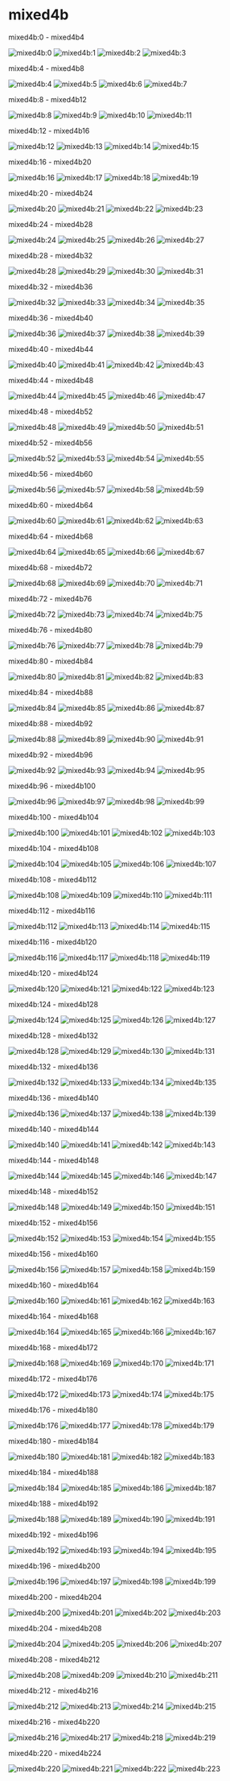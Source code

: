# mixed4b
mixed4b:0 - mixed4b4

![mixed4b:0](../results/images/mixed4b_3x3_pre_relu_0.jpg) ![mixed4b:1](../results/images/mixed4b_3x3_pre_relu_1.jpg) ![mixed4b:2](../results/images/mixed4b_3x3_pre_relu_2.jpg) ![mixed4b:3](../results/images/mixed4b_3x3_pre_relu_3.jpg) 

mixed4b:4 - mixed4b8

![mixed4b:4](../results/images/mixed4b_3x3_pre_relu_4.jpg) ![mixed4b:5](../results/images/mixed4b_3x3_pre_relu_5.jpg) ![mixed4b:6](../results/images/mixed4b_3x3_pre_relu_6.jpg) ![mixed4b:7](../results/images/mixed4b_3x3_pre_relu_7.jpg) 

mixed4b:8 - mixed4b12

![mixed4b:8](../results/images/mixed4b_3x3_pre_relu_8.jpg) ![mixed4b:9](../results/images/mixed4b_3x3_pre_relu_9.jpg) ![mixed4b:10](../results/images/mixed4b_3x3_pre_relu_10.jpg) ![mixed4b:11](../results/images/mixed4b_3x3_pre_relu_11.jpg) 

mixed4b:12 - mixed4b16

![mixed4b:12](../results/images/mixed4b_3x3_pre_relu_12.jpg) ![mixed4b:13](../results/images/mixed4b_3x3_pre_relu_13.jpg) ![mixed4b:14](../results/images/mixed4b_3x3_pre_relu_14.jpg) ![mixed4b:15](../results/images/mixed4b_3x3_pre_relu_15.jpg) 

mixed4b:16 - mixed4b20

![mixed4b:16](../results/images/mixed4b_3x3_pre_relu_16.jpg) ![mixed4b:17](../results/images/mixed4b_3x3_pre_relu_17.jpg) ![mixed4b:18](../results/images/mixed4b_3x3_pre_relu_18.jpg) ![mixed4b:19](../results/images/mixed4b_3x3_pre_relu_19.jpg) 

mixed4b:20 - mixed4b24

![mixed4b:20](../results/images/mixed4b_3x3_pre_relu_20.jpg) ![mixed4b:21](../results/images/mixed4b_3x3_pre_relu_21.jpg) ![mixed4b:22](../results/images/mixed4b_3x3_pre_relu_22.jpg) ![mixed4b:23](../results/images/mixed4b_3x3_pre_relu_23.jpg) 

mixed4b:24 - mixed4b28

![mixed4b:24](../results/images/mixed4b_3x3_pre_relu_24.jpg) ![mixed4b:25](../results/images/mixed4b_3x3_pre_relu_25.jpg) ![mixed4b:26](../results/images/mixed4b_3x3_pre_relu_26.jpg) ![mixed4b:27](../results/images/mixed4b_3x3_pre_relu_27.jpg) 

mixed4b:28 - mixed4b32

![mixed4b:28](../results/images/mixed4b_3x3_pre_relu_28.jpg) ![mixed4b:29](../results/images/mixed4b_3x3_pre_relu_29.jpg) ![mixed4b:30](../results/images/mixed4b_3x3_pre_relu_30.jpg) ![mixed4b:31](../results/images/mixed4b_3x3_pre_relu_31.jpg) 

mixed4b:32 - mixed4b36

![mixed4b:32](../results/images/mixed4b_3x3_pre_relu_32.jpg) ![mixed4b:33](../results/images/mixed4b_3x3_pre_relu_33.jpg) ![mixed4b:34](../results/images/mixed4b_3x3_pre_relu_34.jpg) ![mixed4b:35](../results/images/mixed4b_3x3_pre_relu_35.jpg) 

mixed4b:36 - mixed4b40

![mixed4b:36](../results/images/mixed4b_3x3_pre_relu_36.jpg) ![mixed4b:37](../results/images/mixed4b_3x3_pre_relu_37.jpg) ![mixed4b:38](../results/images/mixed4b_3x3_pre_relu_38.jpg) ![mixed4b:39](../results/images/mixed4b_3x3_pre_relu_39.jpg) 

mixed4b:40 - mixed4b44

![mixed4b:40](../results/images/mixed4b_3x3_pre_relu_40.jpg) ![mixed4b:41](../results/images/mixed4b_3x3_pre_relu_41.jpg) ![mixed4b:42](../results/images/mixed4b_3x3_pre_relu_42.jpg) ![mixed4b:43](../results/images/mixed4b_3x3_pre_relu_43.jpg) 

mixed4b:44 - mixed4b48

![mixed4b:44](../results/images/mixed4b_3x3_pre_relu_44.jpg) ![mixed4b:45](../results/images/mixed4b_3x3_pre_relu_45.jpg) ![mixed4b:46](../results/images/mixed4b_3x3_pre_relu_46.jpg) ![mixed4b:47](../results/images/mixed4b_3x3_pre_relu_47.jpg) 

mixed4b:48 - mixed4b52

![mixed4b:48](../results/images/mixed4b_3x3_pre_relu_48.jpg) ![mixed4b:49](../results/images/mixed4b_3x3_pre_relu_49.jpg) ![mixed4b:50](../results/images/mixed4b_3x3_pre_relu_50.jpg) ![mixed4b:51](../results/images/mixed4b_3x3_pre_relu_51.jpg) 

mixed4b:52 - mixed4b56

![mixed4b:52](../results/images/mixed4b_3x3_pre_relu_52.jpg) ![mixed4b:53](../results/images/mixed4b_3x3_pre_relu_53.jpg) ![mixed4b:54](../results/images/mixed4b_3x3_pre_relu_54.jpg) ![mixed4b:55](../results/images/mixed4b_3x3_pre_relu_55.jpg) 

mixed4b:56 - mixed4b60

![mixed4b:56](../results/images/mixed4b_3x3_pre_relu_56.jpg) ![mixed4b:57](../results/images/mixed4b_3x3_pre_relu_57.jpg) ![mixed4b:58](../results/images/mixed4b_3x3_pre_relu_58.jpg) ![mixed4b:59](../results/images/mixed4b_3x3_pre_relu_59.jpg) 

mixed4b:60 - mixed4b64

![mixed4b:60](../results/images/mixed4b_3x3_pre_relu_60.jpg) ![mixed4b:61](../results/images/mixed4b_3x3_pre_relu_61.jpg) ![mixed4b:62](../results/images/mixed4b_3x3_pre_relu_62.jpg) ![mixed4b:63](../results/images/mixed4b_3x3_pre_relu_63.jpg) 

mixed4b:64 - mixed4b68

![mixed4b:64](../results/images/mixed4b_3x3_pre_relu_64.jpg) ![mixed4b:65](../results/images/mixed4b_3x3_pre_relu_65.jpg) ![mixed4b:66](../results/images/mixed4b_3x3_pre_relu_66.jpg) ![mixed4b:67](../results/images/mixed4b_3x3_pre_relu_67.jpg) 

mixed4b:68 - mixed4b72

![mixed4b:68](../results/images/mixed4b_3x3_pre_relu_68.jpg) ![mixed4b:69](../results/images/mixed4b_3x3_pre_relu_69.jpg) ![mixed4b:70](../results/images/mixed4b_3x3_pre_relu_70.jpg) ![mixed4b:71](../results/images/mixed4b_3x3_pre_relu_71.jpg) 

mixed4b:72 - mixed4b76

![mixed4b:72](../results/images/mixed4b_3x3_pre_relu_72.jpg) ![mixed4b:73](../results/images/mixed4b_3x3_pre_relu_73.jpg) ![mixed4b:74](../results/images/mixed4b_3x3_pre_relu_74.jpg) ![mixed4b:75](../results/images/mixed4b_3x3_pre_relu_75.jpg) 

mixed4b:76 - mixed4b80

![mixed4b:76](../results/images/mixed4b_3x3_pre_relu_76.jpg) ![mixed4b:77](../results/images/mixed4b_3x3_pre_relu_77.jpg) ![mixed4b:78](../results/images/mixed4b_3x3_pre_relu_78.jpg) ![mixed4b:79](../results/images/mixed4b_3x3_pre_relu_79.jpg) 

mixed4b:80 - mixed4b84

![mixed4b:80](../results/images/mixed4b_3x3_pre_relu_80.jpg) ![mixed4b:81](../results/images/mixed4b_3x3_pre_relu_81.jpg) ![mixed4b:82](../results/images/mixed4b_3x3_pre_relu_82.jpg) ![mixed4b:83](../results/images/mixed4b_3x3_pre_relu_83.jpg) 

mixed4b:84 - mixed4b88

![mixed4b:84](../results/images/mixed4b_3x3_pre_relu_84.jpg) ![mixed4b:85](../results/images/mixed4b_3x3_pre_relu_85.jpg) ![mixed4b:86](../results/images/mixed4b_3x3_pre_relu_86.jpg) ![mixed4b:87](../results/images/mixed4b_3x3_pre_relu_87.jpg) 

mixed4b:88 - mixed4b92

![mixed4b:88](../results/images/mixed4b_3x3_pre_relu_88.jpg) ![mixed4b:89](../results/images/mixed4b_3x3_pre_relu_89.jpg) ![mixed4b:90](../results/images/mixed4b_3x3_pre_relu_90.jpg) ![mixed4b:91](../results/images/mixed4b_3x3_pre_relu_91.jpg) 

mixed4b:92 - mixed4b96

![mixed4b:92](../results/images/mixed4b_3x3_pre_relu_92.jpg) ![mixed4b:93](../results/images/mixed4b_3x3_pre_relu_93.jpg) ![mixed4b:94](../results/images/mixed4b_3x3_pre_relu_94.jpg) ![mixed4b:95](../results/images/mixed4b_3x3_pre_relu_95.jpg) 

mixed4b:96 - mixed4b100

![mixed4b:96](../results/images/mixed4b_3x3_pre_relu_96.jpg) ![mixed4b:97](../results/images/mixed4b_3x3_pre_relu_97.jpg) ![mixed4b:98](../results/images/mixed4b_3x3_pre_relu_98.jpg) ![mixed4b:99](../results/images/mixed4b_3x3_pre_relu_99.jpg) 

mixed4b:100 - mixed4b104

![mixed4b:100](../results/images/mixed4b_3x3_pre_relu_100.jpg) ![mixed4b:101](../results/images/mixed4b_3x3_pre_relu_101.jpg) ![mixed4b:102](../results/images/mixed4b_3x3_pre_relu_102.jpg) ![mixed4b:103](../results/images/mixed4b_3x3_pre_relu_103.jpg) 

mixed4b:104 - mixed4b108

![mixed4b:104](../results/images/mixed4b_3x3_pre_relu_104.jpg) ![mixed4b:105](../results/images/mixed4b_3x3_pre_relu_105.jpg) ![mixed4b:106](../results/images/mixed4b_3x3_pre_relu_106.jpg) ![mixed4b:107](../results/images/mixed4b_3x3_pre_relu_107.jpg) 

mixed4b:108 - mixed4b112

![mixed4b:108](../results/images/mixed4b_3x3_pre_relu_108.jpg) ![mixed4b:109](../results/images/mixed4b_3x3_pre_relu_109.jpg) ![mixed4b:110](../results/images/mixed4b_3x3_pre_relu_110.jpg) ![mixed4b:111](../results/images/mixed4b_3x3_pre_relu_111.jpg) 

mixed4b:112 - mixed4b116

![mixed4b:112](../results/images/mixed4b_3x3_pre_relu_112.jpg) ![mixed4b:113](../results/images/mixed4b_3x3_pre_relu_113.jpg) ![mixed4b:114](../results/images/mixed4b_3x3_pre_relu_114.jpg) ![mixed4b:115](../results/images/mixed4b_3x3_pre_relu_115.jpg) 

mixed4b:116 - mixed4b120

![mixed4b:116](../results/images/mixed4b_3x3_pre_relu_116.jpg) ![mixed4b:117](../results/images/mixed4b_3x3_pre_relu_117.jpg) ![mixed4b:118](../results/images/mixed4b_3x3_pre_relu_118.jpg) ![mixed4b:119](../results/images/mixed4b_3x3_pre_relu_119.jpg) 

mixed4b:120 - mixed4b124

![mixed4b:120](../results/images/mixed4b_3x3_pre_relu_120.jpg) ![mixed4b:121](../results/images/mixed4b_3x3_pre_relu_121.jpg) ![mixed4b:122](../results/images/mixed4b_3x3_pre_relu_122.jpg) ![mixed4b:123](../results/images/mixed4b_3x3_pre_relu_123.jpg) 

mixed4b:124 - mixed4b128

![mixed4b:124](../results/images/mixed4b_3x3_pre_relu_124.jpg) ![mixed4b:125](../results/images/mixed4b_3x3_pre_relu_125.jpg) ![mixed4b:126](../results/images/mixed4b_3x3_pre_relu_126.jpg) ![mixed4b:127](../results/images/mixed4b_3x3_pre_relu_127.jpg) 

mixed4b:128 - mixed4b132

![mixed4b:128](../results/images/mixed4b_3x3_pre_relu_128.jpg) ![mixed4b:129](../results/images/mixed4b_3x3_pre_relu_129.jpg) ![mixed4b:130](../results/images/mixed4b_3x3_pre_relu_130.jpg) ![mixed4b:131](../results/images/mixed4b_3x3_pre_relu_131.jpg) 

mixed4b:132 - mixed4b136

![mixed4b:132](../results/images/mixed4b_3x3_pre_relu_132.jpg) ![mixed4b:133](../results/images/mixed4b_3x3_pre_relu_133.jpg) ![mixed4b:134](../results/images/mixed4b_3x3_pre_relu_134.jpg) ![mixed4b:135](../results/images/mixed4b_3x3_pre_relu_135.jpg) 

mixed4b:136 - mixed4b140

![mixed4b:136](../results/images/mixed4b_3x3_pre_relu_136.jpg) ![mixed4b:137](../results/images/mixed4b_3x3_pre_relu_137.jpg) ![mixed4b:138](../results/images/mixed4b_3x3_pre_relu_138.jpg) ![mixed4b:139](../results/images/mixed4b_3x3_pre_relu_139.jpg) 

mixed4b:140 - mixed4b144

![mixed4b:140](../results/images/mixed4b_3x3_pre_relu_140.jpg) ![mixed4b:141](../results/images/mixed4b_3x3_pre_relu_141.jpg) ![mixed4b:142](../results/images/mixed4b_3x3_pre_relu_142.jpg) ![mixed4b:143](../results/images/mixed4b_3x3_pre_relu_143.jpg) 

mixed4b:144 - mixed4b148

![mixed4b:144](../results/images/mixed4b_3x3_pre_relu_144.jpg) ![mixed4b:145](../results/images/mixed4b_3x3_pre_relu_145.jpg) ![mixed4b:146](../results/images/mixed4b_3x3_pre_relu_146.jpg) ![mixed4b:147](../results/images/mixed4b_3x3_pre_relu_147.jpg) 

mixed4b:148 - mixed4b152

![mixed4b:148](../results/images/mixed4b_3x3_pre_relu_148.jpg) ![mixed4b:149](../results/images/mixed4b_3x3_pre_relu_149.jpg) ![mixed4b:150](../results/images/mixed4b_3x3_pre_relu_150.jpg) ![mixed4b:151](../results/images/mixed4b_3x3_pre_relu_151.jpg) 

mixed4b:152 - mixed4b156

![mixed4b:152](../results/images/mixed4b_3x3_pre_relu_152.jpg) ![mixed4b:153](../results/images/mixed4b_3x3_pre_relu_153.jpg) ![mixed4b:154](../results/images/mixed4b_3x3_pre_relu_154.jpg) ![mixed4b:155](../results/images/mixed4b_3x3_pre_relu_155.jpg) 

mixed4b:156 - mixed4b160

![mixed4b:156](../results/images/mixed4b_3x3_pre_relu_156.jpg) ![mixed4b:157](../results/images/mixed4b_3x3_pre_relu_157.jpg) ![mixed4b:158](../results/images/mixed4b_3x3_pre_relu_158.jpg) ![mixed4b:159](../results/images/mixed4b_3x3_pre_relu_159.jpg) 

mixed4b:160 - mixed4b164

![mixed4b:160](../results/images/mixed4b_3x3_pre_relu_160.jpg) ![mixed4b:161](../results/images/mixed4b_3x3_pre_relu_161.jpg) ![mixed4b:162](../results/images/mixed4b_3x3_pre_relu_162.jpg) ![mixed4b:163](../results/images/mixed4b_3x3_pre_relu_163.jpg) 

mixed4b:164 - mixed4b168

![mixed4b:164](../results/images/mixed4b_3x3_pre_relu_164.jpg) ![mixed4b:165](../results/images/mixed4b_3x3_pre_relu_165.jpg) ![mixed4b:166](../results/images/mixed4b_3x3_pre_relu_166.jpg) ![mixed4b:167](../results/images/mixed4b_3x3_pre_relu_167.jpg) 

mixed4b:168 - mixed4b172

![mixed4b:168](../results/images/mixed4b_3x3_pre_relu_168.jpg) ![mixed4b:169](../results/images/mixed4b_3x3_pre_relu_169.jpg) ![mixed4b:170](../results/images/mixed4b_3x3_pre_relu_170.jpg) ![mixed4b:171](../results/images/mixed4b_3x3_pre_relu_171.jpg) 

mixed4b:172 - mixed4b176

![mixed4b:172](../results/images/mixed4b_3x3_pre_relu_172.jpg) ![mixed4b:173](../results/images/mixed4b_3x3_pre_relu_173.jpg) ![mixed4b:174](../results/images/mixed4b_3x3_pre_relu_174.jpg) ![mixed4b:175](../results/images/mixed4b_3x3_pre_relu_175.jpg) 

mixed4b:176 - mixed4b180

![mixed4b:176](../results/images/mixed4b_3x3_pre_relu_176.jpg) ![mixed4b:177](../results/images/mixed4b_3x3_pre_relu_177.jpg) ![mixed4b:178](../results/images/mixed4b_3x3_pre_relu_178.jpg) ![mixed4b:179](../results/images/mixed4b_3x3_pre_relu_179.jpg) 

mixed4b:180 - mixed4b184

![mixed4b:180](../results/images/mixed4b_3x3_pre_relu_180.jpg) ![mixed4b:181](../results/images/mixed4b_3x3_pre_relu_181.jpg) ![mixed4b:182](../results/images/mixed4b_3x3_pre_relu_182.jpg) ![mixed4b:183](../results/images/mixed4b_3x3_pre_relu_183.jpg) 

mixed4b:184 - mixed4b188

![mixed4b:184](../results/images/mixed4b_3x3_pre_relu_184.jpg) ![mixed4b:185](../results/images/mixed4b_3x3_pre_relu_185.jpg) ![mixed4b:186](../results/images/mixed4b_3x3_pre_relu_186.jpg) ![mixed4b:187](../results/images/mixed4b_3x3_pre_relu_187.jpg) 

mixed4b:188 - mixed4b192

![mixed4b:188](../results/images/mixed4b_3x3_pre_relu_188.jpg) ![mixed4b:189](../results/images/mixed4b_3x3_pre_relu_189.jpg) ![mixed4b:190](../results/images/mixed4b_3x3_pre_relu_190.jpg) ![mixed4b:191](../results/images/mixed4b_3x3_pre_relu_191.jpg) 

mixed4b:192 - mixed4b196

![mixed4b:192](../results/images/mixed4b_3x3_pre_relu_192.jpg) ![mixed4b:193](../results/images/mixed4b_3x3_pre_relu_193.jpg) ![mixed4b:194](../results/images/mixed4b_3x3_pre_relu_194.jpg) ![mixed4b:195](../results/images/mixed4b_3x3_pre_relu_195.jpg) 

mixed4b:196 - mixed4b200

![mixed4b:196](../results/images/mixed4b_3x3_pre_relu_196.jpg) ![mixed4b:197](../results/images/mixed4b_3x3_pre_relu_197.jpg) ![mixed4b:198](../results/images/mixed4b_3x3_pre_relu_198.jpg) ![mixed4b:199](../results/images/mixed4b_3x3_pre_relu_199.jpg) 

mixed4b:200 - mixed4b204

![mixed4b:200](../results/images/mixed4b_3x3_pre_relu_200.jpg) ![mixed4b:201](../results/images/mixed4b_3x3_pre_relu_201.jpg) ![mixed4b:202](../results/images/mixed4b_3x3_pre_relu_202.jpg) ![mixed4b:203](../results/images/mixed4b_3x3_pre_relu_203.jpg) 

mixed4b:204 - mixed4b208

![mixed4b:204](../results/images/mixed4b_3x3_pre_relu_204.jpg) ![mixed4b:205](../results/images/mixed4b_3x3_pre_relu_205.jpg) ![mixed4b:206](../results/images/mixed4b_3x3_pre_relu_206.jpg) ![mixed4b:207](../results/images/mixed4b_3x3_pre_relu_207.jpg) 

mixed4b:208 - mixed4b212

![mixed4b:208](../results/images/mixed4b_3x3_pre_relu_208.jpg) ![mixed4b:209](../results/images/mixed4b_3x3_pre_relu_209.jpg) ![mixed4b:210](../results/images/mixed4b_3x3_pre_relu_210.jpg) ![mixed4b:211](../results/images/mixed4b_3x3_pre_relu_211.jpg) 

mixed4b:212 - mixed4b216

![mixed4b:212](../results/images/mixed4b_3x3_pre_relu_212.jpg) ![mixed4b:213](../results/images/mixed4b_3x3_pre_relu_213.jpg) ![mixed4b:214](../results/images/mixed4b_3x3_pre_relu_214.jpg) ![mixed4b:215](../results/images/mixed4b_3x3_pre_relu_215.jpg) 

mixed4b:216 - mixed4b220

![mixed4b:216](../results/images/mixed4b_3x3_pre_relu_216.jpg) ![mixed4b:217](../results/images/mixed4b_3x3_pre_relu_217.jpg) ![mixed4b:218](../results/images/mixed4b_3x3_pre_relu_218.jpg) ![mixed4b:219](../results/images/mixed4b_3x3_pre_relu_219.jpg) 

mixed4b:220 - mixed4b224

![mixed4b:220](../results/images/mixed4b_3x3_pre_relu_220.jpg) ![mixed4b:221](../results/images/mixed4b_3x3_pre_relu_221.jpg) ![mixed4b:222](../results/images/mixed4b_3x3_pre_relu_222.jpg) ![mixed4b:223](../results/images/mixed4b_3x3_pre_relu_223.jpg) 

